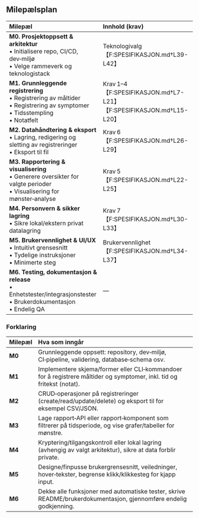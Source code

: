 ## Milepælsplan

| Milepæl | Innhold (krav)                                                                                                     |
|:--------|:-------------------------------------------------------------------------------------------------------------------|
| **M0. Prosjektoppsett & arkitektur**<br>• Initialisere repo, CI/CD, dev‑miljø<br>• Velge rammeverk og teknologistack | Teknologivalg【F:SPESIFIKASJON.md†L39-L42】                                                                           |
| **M1. Grunnleggende registrering**<br>• Registrering av måltider<br>• Registrering av symptomer<br>• Tidsstempling<br>• Notatfelt | Krav 1–4【F:SPESIFIKASJON.md†L7-L21】【F:SPESIFIKASJON.md†L15-L20】                                                       |
| **M2. Datahåndtering & eksport**<br>• Lagring, redigering og sletting av registreringer<br>• Eksport til fil        | Krav 6【F:SPESIFIKASJON.md†L26-L29】                                                                                   |
| **M3. Rapportering & visualisering**<br>• Generere oversikter for valgte perioder<br>• Visualisering for mønster‑analyse | Krav 5【F:SPESIFIKASJON.md†L22-L25】                                                                                   |
| **M4. Personvern & sikker lagring**<br>• Sikre lokal/ekstern privat datalagring                                        | Krav 7【F:SPESIFIKASJON.md†L30-L33】                                                                                   |
| **M5. Brukervennlighet & UI/UX**<br>• Intuitivt grensesnitt<br>• Tydelige instruksjoner<br>• Minimerte steg           | Brukervennlighet【F:SPESIFIKASJON.md†L34-L37】                                                                          |
| **M6. Testing, dokumentasjon & release**<br>• Enhetstester/integrasjonstester<br>• Brukerdokumentasjon<br>• Endelig QA | —                                                                                                                   |

### Forklaring

| Milepæl | Hva som inngår                                                                                                          |
|:--------|:------------------------------------------------------------------------------------------------------------------------|
| **M0**   | Grunnleggende oppsett: repository, dev‑miljø, CI‑pipeline, validering, database‑schema osv.                              |
| **M1**   | Implementere skjema/former eller CLI‑kommandoer for å registrere måltider og symptomer, inkl. tid og fritekst (notat). |
| **M2**   | CRUD‑operasjoner på registreringer (create/read/update/delete) og eksport til for eksempel CSV/JSON.                     |
| **M3**   | Lage rapport‑API eller rapport‑komponent som filtrerer på tidsperiode, og vise grafer/tabeller for mønstre.             |
| **M4**   | Kryptering/tilgangskontroll eller lokal lagring (avhengig av valgt arkitektur), sikre at data forblir private.         |
| **M5**   | Designe/finpusse brukergrensesnitt, veiledninger, hover‑tekster, begrense klikk/klikkesteg for kjapp input.              |
| **M6**   | Dekke alle funksjoner med automatiske tester, skrive README/brukerdokumentasjon, gjennomføre endelig godkjenning.       |